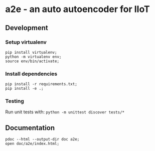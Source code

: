 # a2e - an auto autoencoder for IIoT

## Development

### Setup virtualenv

```
pip install virtualenv;
python -m virtualenv env;
source env/bin/activate;
```

### Install dependencies

```
pip install -r requirements.txt;
pip install -e .;
```

### Testing

Run unit tests with: `python -m unittest discover tests/*`

## Documentation

```
pdoc --html --output-dir doc a2e;
open doc/a2e/index.html;
```
